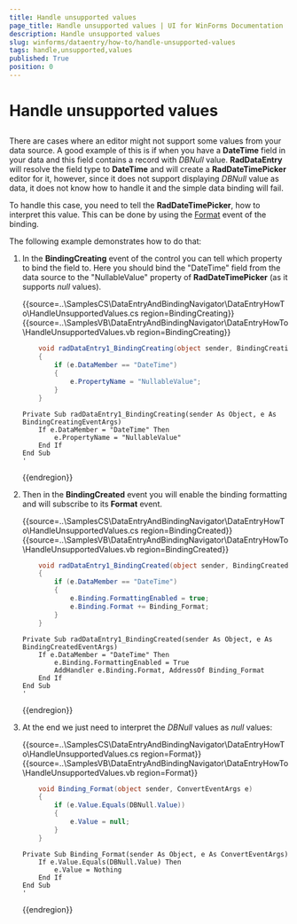 ```yaml
---
title: Handle unsupported values
page_title: Handle unsupported values | UI for WinForms Documentation
description: Handle unsupported values
slug: winforms/dataentry/how-to/handle-unsupported-values
tags: handle,unsupported,values
published: True
position: 0
---
```


# Handle unsupported values



## 

There are cases where an editor might not support some values from your data source. A good example of this is if when you have a __DateTime__ field in your data and this field contains a record with *DBNull* value. __RadDataEntry__  will resolve the field type to __DateTime__ and will create a __RadDateTimePicker__ editor for it, however, since it does not support displaying *DBNull* value as data, it does not know how to handle it and the simple data binding will fail.
      

To handle this case, you need to tell the __RadDateTimePicker__, how to interpret this value. This can be done by using the [Format](http://msdn.microsoft.com/en-us/library/system.windows.forms.binding.format(v=vs.110).aspx) event of the binding. 
      

The following example demonstrates how to do that:

1. In the __BindingCreating__ event of the control you can tell which property to bind the field to. Here you should bind the "DateTime" field from the data source to the "NullableValue" property of __RadDateTimePicker__ (as it supports *null* values). 

	{{source=..\SamplesCS\DataEntryAndBindingNavigator\DataEntryHowTo\HandleUnsupportedValues.cs region=BindingCreating}} 
	{{source=..\SamplesVB\DataEntryAndBindingNavigator\DataEntryHowTo\HandleUnsupportedValues.vb region=BindingCreating}} 

	````C#
        void radDataEntry1_BindingCreating(object sender, BindingCreatingEventArgs e)
        {
            if (e.DataMember == "DateTime")
            {
                e.PropertyName = "NullableValue";
            }
        }
	````
	````VB.NET
    Private Sub radDataEntry1_BindingCreating(sender As Object, e As BindingCreatingEventArgs)
        If e.DataMember = "DateTime" Then
            e.PropertyName = "NullableValue"
        End If
    End Sub
    '
	````

	{{endregion}} 


1. Then in the __BindingCreated__ event you will enable the binding formatting and will subscribe to its __Format__ event.  

	{{source=..\SamplesCS\DataEntryAndBindingNavigator\DataEntryHowTo\HandleUnsupportedValues.cs region=BindingCreated}} 
	{{source=..\SamplesVB\DataEntryAndBindingNavigator\DataEntryHowTo\HandleUnsupportedValues.vb region=BindingCreated}} 

	````C#
        void radDataEntry1_BindingCreated(object sender, BindingCreatedEventArgs e)
        {
            if (e.DataMember == "DateTime")
            {
                e.Binding.FormattingEnabled = true;
                e.Binding.Format += Binding_Format;
            }
        }
	````
	````VB.NET
    Private Sub radDataEntry1_BindingCreated(sender As Object, e As BindingCreatedEventArgs)
        If e.DataMember = "DateTime" Then
            e.Binding.FormattingEnabled = True
            AddHandler e.Binding.Format, AddressOf Binding_Format
        End If
    End Sub
    '
	````

	{{endregion}} 




1. At the end we just need to interpret the *DBNull*  values as *null* values:
      

	{{source=..\SamplesCS\DataEntryAndBindingNavigator\DataEntryHowTo\HandleUnsupportedValues.cs region=Format}} 
	{{source=..\SamplesVB\DataEntryAndBindingNavigator\DataEntryHowTo\HandleUnsupportedValues.vb region=Format}} 

	````C#
        void Binding_Format(object sender, ConvertEventArgs e)
        {
            if (e.Value.Equals(DBNull.Value))
            {
                e.Value = null;
            }
        }
	````
	````VB.NET
    Private Sub Binding_Format(sender As Object, e As ConvertEventArgs)
        If e.Value.Equals(DBNull.Value) Then
            e.Value = Nothing
        End If
    End Sub
    '
	````

	{{endregion}} 




